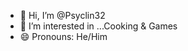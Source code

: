 - 👋 Hi, I’m @Psyclin32
- 👀 I’m interested in ...Cooking & Games
- 😄 Pronouns: He/Him


<!---
Psyclin32/Psyclin32 is a ✨ special ✨ repository because its `README.md` (this file) appears on your GitHub profile.
You can click the Preview link to take a look at your changes.
--->
